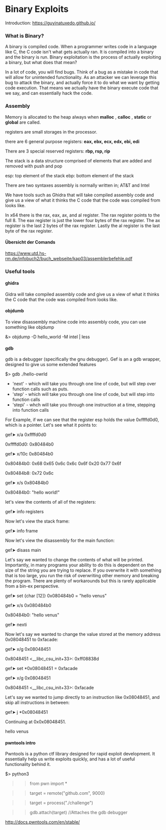 # Binary Exploits

Introduction: https://guyinatuxedo.github.io/


### What is Binary?

A binary is compiled code. When a programmer writes code in a language like C, the C code isn't what gets actually ran. It is compiled into a binary and the binary is run. Binary exploitation is the process of actually exploiting a binary, but what does that mean?

In a lot of code, you will find bugs. Think of a bug as a mistake in code that will allow for unintended functionality. As an attacker we can leverage this bug to attack the binary, and actually force it to do what we want by getting code execution. That means we actually have the binary execute code that we say, and can essentially hack the code.

### Assembly

Memory is allocated to the heap always when **malloc** , **calloc** , **static** or **global** are called.

registers are small storages in the processor.

there are 6 general purpose registers: **eax, ebx, ecx, edx, ebi, edi**

There are 3 special reserved registers: **rbp, rsp, rip**

The stack is a data structure comprised of elements that are added and removed with push and pop

esp: top element of the stack
ebp: bottom element of the stack

There are two syntaxes assembly is normally written in; AT&T and Intel

We have tools such as Ghidra that will take compiled assembly code and give us a view of what it thinks the C code that the code was compiled from looks like.

In x64 there is the rax, eax, ax, and al register. The rax register points to the full 8. The eax register is just the lower four bytes of the rax register. The ax register is the last 2 bytes of the rax register. Lastly the al register is the last byte of the rax register.

#### Übersicht der Comands

https://www.utd.hs-rm.de/infobuch2/buch_webseite/kap03/assemblerbefehle.pdf

### Useful tools
#### ghidra 
Gidra will take compiled assembly code and give us a view of what it thinks the C code that the code was compiled from looks like.

#### objdumb
To view disassembly machine code into assembly code, you can use something like objdump

&>     objdump -D hello_world -M intel | less

#### gdb
gdb is a debugger (specifically the gnu debugger). Gef is an a gdb wrapper, designed to give us some extended features

$> gdb ./hello-owrld 
- 'next' - which will take you through one line of code, but will step over function calls such as puts.
- 'step' - which will take you through one line of code, but will step into function calls
- 'stepi' - whch will take you through one instruction at a time, stepping into function calls


For Example, if we can see that the register esp holds the value 0xffffd0d0, which is a pointer. Let's see what it points to:

gef➤  x/a 0xffffd0d0

0xffffd0d0:	0x80484b0

gef➤  x/10c 0x80484b0

0x80484b0:	0x68	0x65	0x6c	0x6c	0x6f	0x20	0x77	0x6f

0x80484b8:	0x72	0x6c

gef➤  x/s 0x80484b0

0x80484b0:	"hello world!"

let's view the contents of all of the registers:

gef➤  info registers

Now let's view the stack frame:

gef➤  info frame

Now let's view the disassembly for the main function:

gef➤  disass main

Let's say we wanted to change the contents of what will be printed. Importantly, in many programs your ability to do this is dependent on the size of the string you are trying to replace. If you overwrite it with something that is too large, you run the risk of overwriting other memory and breaking the program. There are plenty of workarounds but this is rarely applicable from a bin-ex perspective.


gef➤  set {char [12]} 0x080484b0 = "hello venus"

gef➤  x/s 0x080484b0

0x80484b0:	"hello venus"

gef➤  nexti

Now let's say we wanted to change the value stored at the memory address 0x08048451 to 0xfacade:

gef➤  x/g 0x08048451

0x8048451 <__libc_csu_init+33>:	0xff08838d

gef➤  set *0x08048451 = 0xfacade

gef➤  x/g 0x08048451

0x8048451 <__libc_csu_init+33>:	0xfacade

Let's say we wanted to jump directly to an instruction like 0x08048451, and skip all instructions in between:


gef➤  j *0x08048451

Continuing at 0x0x08048451.

hello venus

#### pwntools intro

Pwntools is a python ctf library designed for rapid exploit development. It essentially help us write exploits quickly, and has a lot of useful functionality behind it.

$> python3

>> from pwn import *

>> target = remote("github.com", 9000)

>> target = process("./challenge")

>> gdb.attach(target)   //Attaches the gdb debugger

http://docs.pwntools.com/en/stable/
